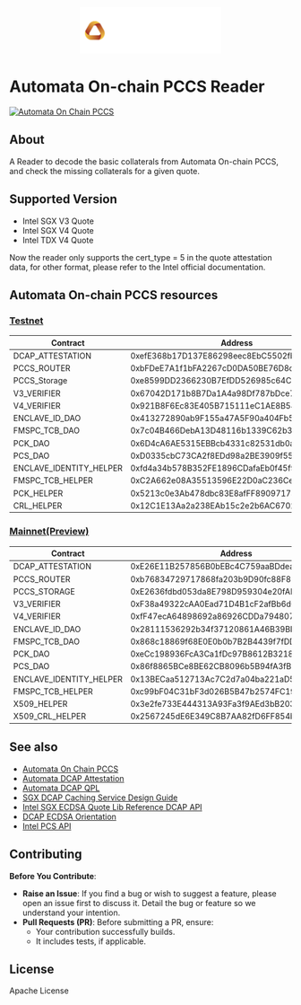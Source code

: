 <div align="center">
  <picture>
    <source media="(prefers-color-scheme: dark)" srcset="https://raw.githubusercontent.com/automata-network/automata-brand-kit/main/PNG/ATA_White%20Text%20with%20Color%20Logo.png">
    <source media="(prefers-color-scheme: light)" srcset="https://raw.githubusercontent.com/automata-network/automata-brand-kit/main/PNG/ATA_Black%20Text%20with%20Color%20Logo.png">
    <img src="https://raw.githubusercontent.com/automata-network/automata-brand-kit/main/PNG/ATA_White%20Text%20with%20Color%20Logo.png" width="50%">
  </picture>
</div>

# Automata On-chain PCCS Reader
[![Automata On Chain PCCS](https://img.shields.io/badge/Power%20By-Automata-orange.svg)](https://github.com/automata-network)

## About

A Reader to decode the basic collaterals from Automata On-chain PCCS, and check the missing collaterals for a given quote.

## Supported Version
* Intel SGX V3 Quote
* Intel SGX V4 Quote
* Intel TDX V4 Quote

Now the reader only supports the cert_type = 5 in the quote attestation data, for other format, please refer to the Intel official documentation.

## **Automata On-chain PCCS resources**

### [Testnet](https://docs.ata.network/protocol/testnet)
| Contract | Address |
| --- | --- |
| DCAP_ATTESTATION | 0xefE368b17D137E86298eec8EbC5502fb56d27832 |
| PCCS_ROUTER |0xbFDeE7A1f1bFA2267cD0DA50BE76D8c4a3864543 |
| PCCS_Storage | 0xe8599DD2366230B7EfDD526985c64C7325b27569 |
| V3_VERIFIER | 0x67042D171b8B7Da1A4a98Df787bDce79190DAc3c |
| V4_VERIFIER | 0x921B8F6Ec83E405B715111eC1AE8B54A3ea063EB |
| ENCLAVE_ID_DAO | 0x413272890ab9F155a47A5F90a404Fb51aa259087 |
| FMSPC_TCB_DAO | 0x7c04B466DebA13D48116b1339C62b35B9805E5A0 |
| PCK_DAO | 0x6D4cA6AE5315EBBcb4331c82531db0ad8853Eb31 |
| PCS_DAO | 0xD0335cbC73CA2f8EDd98a2BE3909f55642F414D7 |
| ENCLAVE_IDENTITY_HELPER | 0xfd4a34b578B352FE1896CDafaEb0f45f993352Bf |
| FMSPC_TCB_HELPER | 0xC2A662e08A35513596E22D0aC236Ce72e59125EE |
| PCK_HELPER | 0x5213c0e3Ab478dbc83E8afFF8909717332E4f8E1 |
| CRL_HELPER | 0x12C1E13Aa2a238EAb15c2e2b6AC670266bc3C814 |

### [Mainnet(Preview)](https://docs.ata.network/protocol/mainnet-preview)

| Contract | Address |
| --- | --- |
| DCAP_ATTESTATION | 0xE26E11B257856B0bEBc4C759aaBDdea72B64351F |
| PCCS_ROUTER | 0xb76834729717868fa203b9D90fc88F859A4E594D |
| PCCS_STORAGE | 0xE2636fdbd053da8E798D959304e20fADa934E8c0 |
| V3_VERIFIER | 0xF38a49322cAA0Ead71D4B1cF2afBb6d02BE5FC96 |
| V4_VERIFIER | 0xfF47ecA64898692a86926CDDa794807be3f6567D |
| ENCLAVE_ID_DAO | 0x28111536292b34f37120861A46B39BF39187d73a |
| FMSPC_TCB_DAO | 0x868c18869f68E0E0b0b7B2B4439f7fDDd0421e6b |
| PCK_DAO | 0xeCc198936FcA3Ca1fDc97B8612B32185908917B0 |
| PCS_DAO | 0x86f8865BCe8BE62CB8096b5B94fA3fB3a6ED330c |
| ENCLAVE_IDENTITY_HELPER | 0x13BECaa512713Ac7C2d7a04ba221aD5E02D43DFE |
| FMSPC_TCB_HELPER | 0xc99bF04C31bF3d026B5B47b2574FC19C1459B732 |
| X509_HELPER | 0x3e2fe733E444313A93Fa3f9AEd3bB203048dDE70 |
| X509_CRL_HELPER | 0x2567245dE6E349C8B7AA82fD6FF854b844A0aEF9 |

## See also

* [Automata On Chain PCCS](https://github.com/automata-network/automata-on-chain-pccs)
* [Automata DCAP Attestation](https://github.com/automata-network/automata-dcap-attestation)
* [Automata DCAP QPL](https://github.com/automata-network/automata-dcap-qpl)
* [SGX DCAP Caching Service Design Guide](https://download.01.org/intel-sgx/sgx-dcap/1.20/linux/docs/SGX_DCAP_Caching_Service_Design_Guide.pdf)
* [Intel SGX ECDSA Quote Lib Reference DCAP API](https://download.01.org/intel-sgx/sgx-dcap/1.20/linux/docs/Intel_SGX_ECDSA_QuoteLibReference_DCAP_API.pdf)
* [DCAP ECDSA Orientation](https://download.01.org/intel-sgx/sgx-dcap/1.20/linux/docs/DCAP_ECDSA_Orientation.pdf)
* [Intel PCS API](https://api.portal.trustedservices.intel.com/content/documentation.html)

## Contributing

**Before You Contribute**:
* **Raise an Issue**: If you find a bug or wish to suggest a feature, please open an issue first to discuss it. Detail the bug or feature so we understand your intention.  
* **Pull Requests (PR)**: Before submitting a PR, ensure:  
    * Your contribution successfully builds.
    * It includes tests, if applicable.

## License

Apache License
